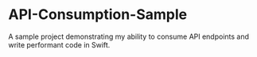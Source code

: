 # API-Consumption-Sample
A sample project demonstrating my ability to consume API endpoints and write performant code in Swift.
